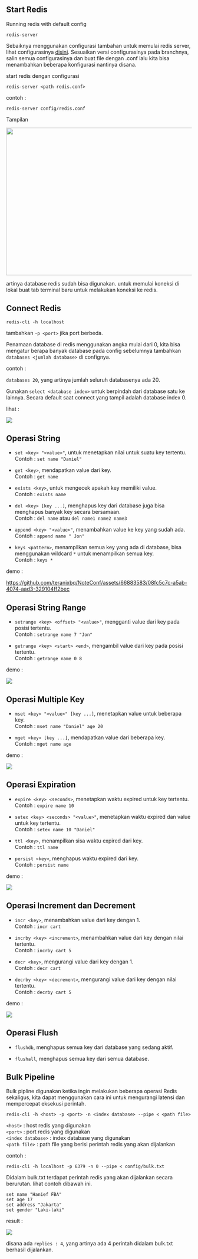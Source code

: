 ## Start Redis

Running redis with default config
```
redis-server
```

Sebaiknya menggunakan configurasi tambahan untuk memulai redis server, lihat configurasinya [disini](https://github.com/redis/redis/blob/7.2/redis.conf). Sesuaikan versi configurasinya pada branchnya, salin semua configurasinya dan buat file dengan .conf lalu kita bisa menambahkan beberapa konfigurasi nantinya disana.

start redis dengan configurasi
```
redis-server <path redis.conf>
```
contoh : 
```
redis-server config/redis.conf
```

Tampilan

<img src="/Redis/asset/basic/view-start.png" style="width:800px;height:400px;">

artinya database redis sudah bisa digunakan. untuk memulai koneksi di lokal buat tab terminal baru untuk melakukan koneksi ke redis.

## Connect Redis

```
redis-cli -h localhost
```
tambahkan `-p <port>` jika port berbeda.

Penamaan database di redis menggunakan angka mulai dari 0, kita bisa mengatur berapa banyak database pada config sebelumnya tambahkan `databases <jumlah database>` di confignya.

contoh :

`databases 20`, yang artinya jumlah seluruh databasenya ada 20.

Gunakan `select <database index>` untuk berpindah dari database satu ke lainnya. Secara default saat connect yang tampil adalah database index 0.

lihat :

![](/Redis/asset/basic/selectdb.png)


## Operasi String

- `set <key> "<value>"`, untuk menetapkan nilai untuk suatu key tertentu.<br/>
Contoh : `set name "Daniel"`

- `get <key>`, mendapatkan value dari key.<br/>
Contoh : `get name`

- `exists <key>`, untuk mengecek apakah key memiliki value.<br/>
Contoh : `exists name`

- `del <key> [key ...]`, menghapus key dari database juga bisa menghapus banyak key secara bersamaan.<br/>
Contoh : `del name` atau `del name1 name2 name3`

- `append <key> "<value>"`, menambahkan value ke key yang sudah ada.<br/>
Contoh : `append name " Jon"`

- `keys <pattern>`, menampilkan semua key yang ada di database, bisa menggunakan wildcard `*` untuk menampilkan semua key.<br/>
Contoh : `keys *`

demo : 

https://github.com/teranixbq/NoteConf/assets/66883583/08fc5c7c-a5ab-4074-aad3-329104ff2bec

## Operasi String Range
- `setrange <key> <offset> "<value>"`, mengganti value dari key pada posisi tertentu.<br/>
Contoh : `setrange name 7 "Jon"`

- `getrange <key> <start> <end>`, mengambil value dari key pada posisi tertentu.<br/>
Contoh : `getrange name 0 8` <br/>

demo : 

![](/Redis/asset/basic/stringrange.gif)

## Operasi Multiple Key

- `mset <key> "<value>" [key ...]`, menetapkan value untuk beberapa key.<br/>
Contoh : `mset name "Daniel" age 20`

- `mget <key> [key ...]`, mendapatkan value dari beberapa key.<br/>
Contoh : `mget name age`

demo : 

![](/Redis/asset/basic/multiplekey.gif)

## Operasi Expiration

- `expire <key> <seconds>`, menetapkan waktu expired untuk key tertentu.<br/>
Contoh : `expire name 10`

- `setex <key> <seconds> "<value>"`, menetapkan waktu expired dan value untuk key tertentu.<br/>
Contoh : `setex name 10 "Daniel"`

- `ttl <key>`, menampilkan sisa waktu expired dari key.<br/>
Contoh : `ttl name`

- `persist <key>`, menghapus waktu expired dari key.<br/>
Contoh : `persist name`

demo :

![](/Redis/asset/basic/expiration.gif)

## Operasi Increment dan Decrement

- `incr <key>`, menambahkan value dari key dengan 1.<br/>
Contoh : `incr cart`

- `incrby <key> <increment>`, menambahkan value dari key dengan nilai tertentu.<br/>
Contoh : `incrby cart 5`

- `decr <key>`, mengurangi value dari key dengan 1.<br/>
Contoh : `decr cart`

- `decrby <key> <decrement>`, mengurangi value dari key dengan nilai tertentu.<br/>
Contoh : `decrby cart 5`

demo :

![](/Redis/asset/basic/incrdecr.gif)

## Operasi Flush

- `flushdb`, menghapus semua key dari database yang sedang aktif.<br/>

- `flushall`, menghapus semua key dari semua database.<br/>

## Bulk Pipeline

Bulk pipline digunakan ketika ingin melakukan beberapa operasi Redis sekaligus, kita dapat menggunakan cara ini untuk mengurangi latensi dan mempercepat eksekusi perintah.

```
redis-cli -h <host> -p <port> -n <index database> --pipe < <path file>
```
`<host>` : host redis yang digunakan<br/>
`<port>` : port redis yang digunakan<br/>
`<index database>` : index database yang digunakan<br/>
`<path file>` : path file yang berisi perintah redis yang akan dijalankan<br/>

contoh :

```
redis-cli -h localhost -p 6379 -n 0 --pipe < config/bulk.txt
```
Didalam bulk.txt terdapat perintah redis yang akan dijalankan secara berurutan. lihat contoh dibawah ini.

```
set name "Hanief FBA"
set age 17
set address "Jakarta"
set gender "Laki-laki"
```
result :

![](/Redis/asset/basic/bulk.png)

disana ada `replies : 4`, yang artinya ada 4 perintah didalam bulk.txt berhasil dijalankan.